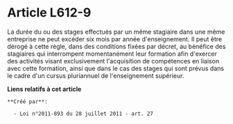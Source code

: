 # Article L612-9

La durée du ou des stages effectués par un même stagiaire dans une même entreprise ne peut excéder six mois par année
d'enseignement. Il peut être dérogé à cette règle, dans des conditions fixées par décret, au bénéfice des stagiaires qui
interrompent momentanément leur formation afin d'exercer des activités visant exclusivement l'acquisition de compétences en
liaison avec cette formation, ainsi que dans le cas des stages qui sont prévus dans le cadre d'un cursus pluriannuel de
l'enseignement supérieur.

**Liens relatifs à cet article**

	**Créé par**:

	  - Loi n°2011-893 du 28 juillet 2011 - art. 27
